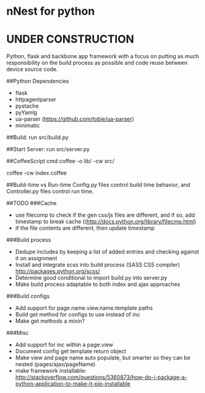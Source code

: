 nNest for python
=====

# UNDER CONSTRUCTION

Python, flask and backbone app framework with a focus on putting as much responsibility on the build process as possible and code reuse between device source code.

##Python Dependencies
* flask
* httpagentparser
* pystache
* pyYamlg
* ua-parser (https://github.com/tobie/ua-parser)
* minimatic

##Build:
run src/build.py

##Start Server:
run src/server.py

##CoffeeScript cmd
coffee -o lib/ -cw src/

coffee -cw index.coffee

##Build-time vs Run-time
Config.py files control build time behavior, and Controller.py files control run time.

##TODO
###Cache 
* use filecomp to check if the gen css/js files are different, and if so, add timestamp to break cache ((http://docs.python.org/library/filecmp.html)
* if the file contents are different, then update timestamp

###Build process
* Dedupe includes by keeping a list of added entries and checking against it on assignment
* Install and integrate scss into build process (SASS CSS compiler) http://packages.python.org/scss/
* Determine good conditional to import build.py into server.py
* Make build process adaptable to both index and ajax approaches

###Build configs
* Add support for page.name.view.name.template paths
* Build get method for configs to use instead of inc
* Make get methods a mixin?

###Misc
* Add support for inc within a page.view
* Document config get template return object
* Make view and page name auto populate, but smarter so they can be nested (pages/ajax/pageName)
* make framework installable: http://stackoverflow.com/questions/5360873/how-do-i-package-a-python-application-to-make-it-pip-installable
